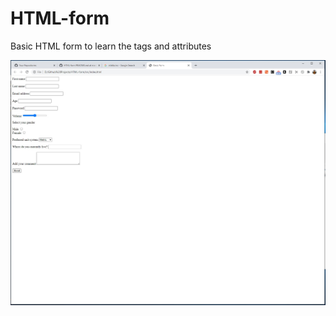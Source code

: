 # HTML-form

Basic HTML form to learn the tags and attributes 

![demonstration.jpg](src/images/demonstration.jpg)
